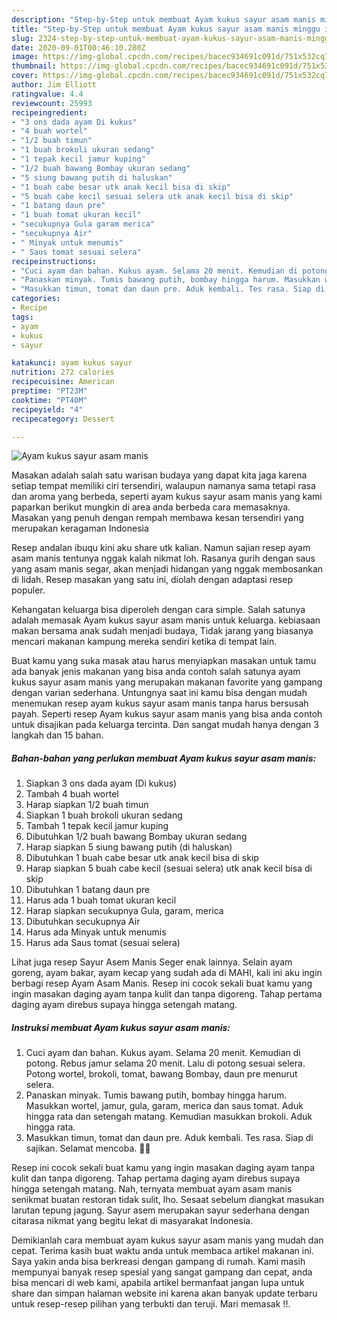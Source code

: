 ```yaml
---
description: "Step-by-Step untuk membuat Ayam kukus sayur asam manis minggu ini"
title: "Step-by-Step untuk membuat Ayam kukus sayur asam manis minggu ini"
slug: 2324-step-by-step-untuk-membuat-ayam-kukus-sayur-asam-manis-minggu-ini
date: 2020-09-01T00:46:10.280Z
image: https://img-global.cpcdn.com/recipes/bacec934691c091d/751x532cq70/ayam-kukus-sayur-asam-manis-foto-resep-utama.jpg
thumbnail: https://img-global.cpcdn.com/recipes/bacec934691c091d/751x532cq70/ayam-kukus-sayur-asam-manis-foto-resep-utama.jpg
cover: https://img-global.cpcdn.com/recipes/bacec934691c091d/751x532cq70/ayam-kukus-sayur-asam-manis-foto-resep-utama.jpg
author: Jim Elliott
ratingvalue: 4.4
reviewcount: 25993
recipeingredient:
- "3 ons dada ayam Di kukus"
- "4 buah wortel"
- "1/2 buah timun"
- "1 buah brokoli ukuran sedang"
- "1 tepak kecil jamur kuping"
- "1/2 buah bawang Bombay ukuran sedang"
- "5 siung bawang putih di haluskan"
- "1 buah cabe besar utk anak kecil bisa di skip"
- "5 buah cabe kecil sesuai selera utk anak kecil bisa di skip"
- "1 batang daun pre"
- "1 buah tomat ukuran kecil"
- "secukupnya Gula garam merica"
- "secukupnya Air"
- " Minyak untuk menumis"
- " Saus tomat sesuai selera"
recipeinstructions:
- "Cuci ayam dan bahan. Kukus ayam. Selama 20 menit. Kemudian di potong. Rebus jamur selama 20 menit. Lalu di potong sesuai selera. Potong wortel, brokoli, tomat, bawang Bombay, daun pre menurut selera."
- "Panaskan minyak. Tumis bawang putih, bombay hingga harum. Masukkan wortel, jamur, gula, garam, merica dan saus tomat. Aduk hingga rata dan setengah matang. Kemudian masukkan brokoli. Aduk hingga rata."
- "Masukkan timun, tomat dan daun pre. Aduk kembali. Tes rasa. Siap di sajikan. Selamat mencoba. 🙏🙏"
categories:
- Recipe
tags:
- ayam
- kukus
- sayur

katakunci: ayam kukus sayur 
nutrition: 272 calories
recipecuisine: American
preptime: "PT23M"
cooktime: "PT40M"
recipeyield: "4"
recipecategory: Dessert

---
```



![Ayam kukus sayur asam manis](https://img-global.cpcdn.com/recipes/bacec934691c091d/751x532cq70/ayam-kukus-sayur-asam-manis-foto-resep-utama.jpg)

Masakan adalah salah satu warisan budaya yang dapat kita jaga karena setiap tempat memiliki ciri tersendiri, walaupun namanya sama tetapi rasa dan aroma yang berbeda, seperti ayam kukus sayur asam manis yang kami paparkan berikut mungkin di area anda berbeda cara memasaknya. Masakan yang penuh dengan rempah membawa kesan tersendiri yang merupakan keragaman Indonesia

Resep andalan ibuqu kini aku share utk kalian. Namun sajian resep ayam asam manis tentunya nggak kalah nikmat loh. Rasanya gurih dengan saus yang asam manis segar, akan menjadi hidangan yang nggak membosankan di lidah. Resep masakan yang satu ini, diolah dengan adaptasi resep populer.

Kehangatan keluarga bisa diperoleh dengan cara simple. Salah satunya adalah memasak Ayam kukus sayur asam manis untuk keluarga. kebiasaan makan bersama anak sudah menjadi budaya, Tidak jarang yang biasanya mencari makanan kampung mereka sendiri ketika di tempat lain.

Buat kamu yang suka masak atau harus menyiapkan masakan untuk tamu ada banyak jenis makanan yang bisa anda contoh salah satunya ayam kukus sayur asam manis yang merupakan makanan favorite yang gampang dengan varian sederhana. Untungnya saat ini kamu bisa dengan mudah menemukan resep ayam kukus sayur asam manis tanpa harus bersusah payah.
Seperti resep Ayam kukus sayur asam manis yang bisa anda contoh untuk disajikan pada keluarga tercinta. Dan sangat mudah hanya dengan 3 langkah dan 15 bahan.


<!--inarticleads1-->

##### Bahan-bahan yang perlukan membuat Ayam kukus sayur asam manis:

1. Siapkan 3 ons dada ayam (Di kukus)
1. Tambah 4 buah wortel
1. Harap siapkan 1/2 buah timun
1. Siapkan 1 buah brokoli ukuran sedang
1. Tambah 1 tepak kecil jamur kuping
1. Dibutuhkan 1/2 buah bawang Bombay ukuran sedang
1. Harap siapkan 5 siung bawang putih (di haluskan)
1. Dibutuhkan 1 buah cabe besar utk anak kecil bisa di skip
1. Harap siapkan 5 buah cabe kecil (sesuai selera) utk anak kecil bisa di skip
1. Dibutuhkan 1 batang daun pre
1. Harus ada 1 buah tomat ukuran kecil
1. Harap siapkan secukupnya Gula, garam, merica
1. Dibutuhkan secukupnya Air
1. Harus ada  Minyak untuk menumis
1. Harus ada  Saus tomat (sesuai selera)


Lihat juga resep Sayur Asem Manis Seger enak lainnya. Selain ayam goreng, ayam bakar, ayam kecap yang sudah ada di MAHI, kali ini aku ingin berbagi resep Ayam Asam Manis. Resep ini cocok sekali buat kamu yang ingin masakan daging ayam tanpa kulit dan tanpa digoreng. Tahap pertama daging ayam direbus supaya hingga setengah matang. 

<!--inarticleads2-->

##### Instruksi membuat  Ayam kukus sayur asam manis:

1. Cuci ayam dan bahan. Kukus ayam. Selama 20 menit. Kemudian di potong. Rebus jamur selama 20 menit. Lalu di potong sesuai selera. Potong wortel, brokoli, tomat, bawang Bombay, daun pre menurut selera.
1. Panaskan minyak. Tumis bawang putih, bombay hingga harum. Masukkan wortel, jamur, gula, garam, merica dan saus tomat. Aduk hingga rata dan setengah matang. Kemudian masukkan brokoli. Aduk hingga rata.
1. Masukkan timun, tomat dan daun pre. Aduk kembali. Tes rasa. Siap di sajikan. Selamat mencoba. 🙏🙏


Resep ini cocok sekali buat kamu yang ingin masakan daging ayam tanpa kulit dan tanpa digoreng. Tahap pertama daging ayam direbus supaya hingga setengah matang. Nah, ternyata membuat ayam asam manis senikmat buatan restoran tidak sulit, lho. Sesaat sebelum diangkat masukan larutan tepung jagung. Sayur asem merupakan sayur sederhana dengan citarasa nikmat yang begitu lekat di masyarakat Indonesia. 

Demikianlah cara membuat ayam kukus sayur asam manis yang mudah dan cepat. Terima kasih buat waktu anda untuk membaca artikel makanan ini. Saya yakin anda bisa berkreasi dengan gampang di rumah. Kami masih mempunyai banyak resep spesial yang sangat gampang dan cepat, anda bisa mencari di web kami, apabila artikel bermanfaat jangan lupa untuk share dan simpan halaman website ini karena akan banyak update terbaru untuk resep-resep pilihan yang terbukti dan teruji. Mari memasak !!. 
